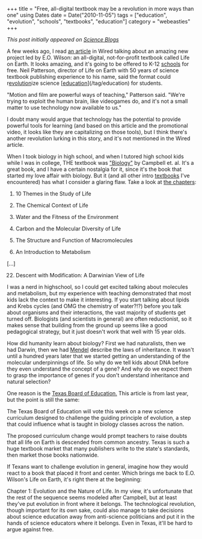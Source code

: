 +++
title = "Free, all-digital textbook may be a revolution in more ways than one"
using Dates
date = Date("2010-11-05")
tags = ["education", "evolution", "schools", "textbooks", "education"]
category = "webeasties"
+++

_This post initially appeared on [Science Blogs](http://scienceblogs.com/webeasties)_

A few weeks ago, I read [an article](http://www.wired.com/wiredscience/2010/10/wilson-free-biology-textbook/) in Wired talking about an amazing new project led by E.O. Wilson: an all-digital, not-for-profit textbook called Life on Earth. It looks amazing, and it's going to be offered to K-12 [schools](/tag/schools) for free. 
Neil Patterson, director of Life on Earth with 50 years of science textbook publishing experience to his name, said the format could r[evolution](/tag/evolution)ize science [[education](/tag/education)](/tag/education) for students.

"Motion and film are powerful ways of teaching," Patterson said. "We're trying to exploit the human brain, like videogames do, and it's not a small matter to use technology now available to us."

I doubt many would argue that technology has the potential to provide powerful tools for learning (and based on this article and the promotional video, it looks like they are capitalizing on those tools), but I think there's another revolution lurking in this story, and it's not mentioned in the Wired article.

When I took biology in high school, and when I tutored high school kids while I was in college, THE textbook was ["Biology"](http://www.campbellbiology.com/) by Campbell et. al. It's a great book, and I have a certain nostalgia for it, since it's the book that started my love affair with biology. But it (and all other intro [textbooks](/tag/textbooks) I've encountered) has what I consider a glaring flaw. Take a look at [the chapters](http://www.biologyjunction.com/ap_biology_chapter_objectives%20&%20outlines.htm):

1) 10 Themes in the Study of Life

2) The Chemical Context of Life

3) Water and the Fitness of the Environment

4) Carbon and the Molecular Diversity of Life

5) The Structure and Function of Macromolecules

6) An Introduction to Metabolism

[...]

22) Descent with Modification: A Darwinian View of Life

I was a nerd in highschool, so I could get excited talking about molecules and metabolism, but my experience with teaching demonstrated that most kids lack the context to make it interesting. If you start talking about lipids and Krebs cycles (and OMG the chemistry of water?!?) before you talk about organisms and their interactions, the vast majority of students get turned off. Biologists (and scientists in general) are often reductionist, so it makes sense that building from the ground up seems like a good pedagogical strategy, but it just doesn't work that well with 15 year olds.

How did humanity learn about biology? First we had naturalists, then we had Darwin, then we had [Mendel](http://en.wikipedia.org/wiki/Gregor_Mendel) describe the laws of inheritance. It wasn't until a hundred years later that we started getting an understanding of the molecular underpinnings of life. So why do we tell kids about DNA before they even understand the concept of a gene? And why do we expect them to grasp the importance of genes if you don't understand inheritance and natural selection?

One reason is the [Texas Board of Education.](http://online.wsj.com/article/SB123777413372910705.html) This article is from last year, but the point is still the same:

The Texas Board of Education will vote this week on a new science curriculum designed to challenge the guiding principle of evolution, a step that could influence what is taught in biology classes across the nation.

The proposed curriculum change would prompt teachers to raise doubts that all life on Earth is descended from common ancestry. Texas is such a huge textbook market that many publishers write to the state's standards, then market those books nationwide.

If Texans want to challenge evolution in general, imagine how they would react to a book that placed it front and center. Which brings me back to E.O. Wilson's Life on Earth, it's right there at the beginning:

Chapter 1: Evolution and the Nature of Life. In my view, it's unfortunate that the rest of the sequence seems modeled after Campbell, but at least they've put evolution in front where it belongs. The technological revolution, though important for its own sake, could also manage to take decisions about science education away from anti-science politicians and put it in the hands of science educators where it belongs. Even in Texas, it'll be hard to argue against free. 

      
  
